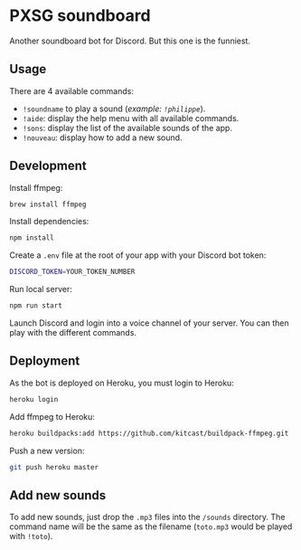 # PXSG soundboard

Another soundboard bot for Discord. But this one is the funniest.

## Usage

There are 4 available commands:
- `!soundname` to play a sound (*example: `!philippe`*).
- `!aide`: display the help menu with all available commands.
- `!sons`: display the list of the available sounds of the app.
- `!nouveau`: display how to add a new sound.

## Development

Install ffmpeg:
```sh
brew install ffmpeg
```

Install dependencies:
```sh
npm install
```

Create a `.env` file at the root of your app with your Discord bot token:
```sh
DISCORD_TOKEN=YOUR_TOKEN_NUMBER
```

Run local server:
```sh
npm run start
```

Launch Discord and login into a voice channel of your server. You can then play with the different commands.

## Deployment

As the bot is deployed on Heroku, you must login to Heroku:
```sh
heroku login
```

Add ffmpeg to Heroku:
```sh
heroku buildpacks:add https://github.com/kitcast/buildpack-ffmpeg.git
```

Push a new version:
```sh
git push heroku master
```

## Add new sounds

To add new sounds, just drop the `.mp3` files into the `/sounds` directory. The command name will be the same as the filename (`toto.mp3` would be played with `!toto`).
